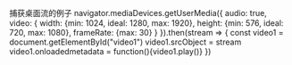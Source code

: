 捕获桌面流的例子
navigator.mediaDevices.getUserMedia({
     audio: true,
     video: {
         width: {min: 1024, ideal: 1280, max: 1920},
         height: {min: 576, ideal: 720, max: 1080},
         frameRate: {max: 30}
     }
}).then(stream => {
    const video1 = document.getElementById("video1")
    video1.srcObject = stream
    video1.onloadedmetadata = function(){video1.play()}
})